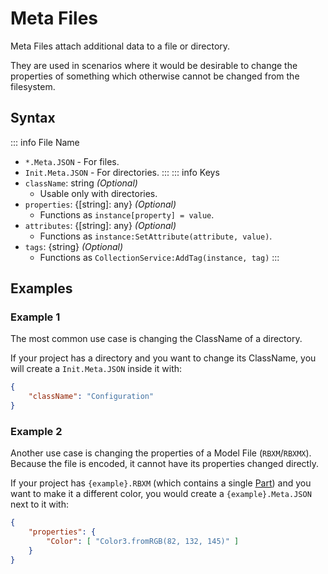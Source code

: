 # Meta Files

Meta Files attach additional data to a file or directory.

They are used in scenarios where it would be desirable to change the properties of something which otherwise cannot be changed from the filesystem.

## Syntax

::: info File Name
- `*.Meta.JSON` - For files.
- `Init.Meta.JSON` - For directories.
:::
::: info Keys
- `className`: string *(Optional)*
	- Usable only with directories.
- `properties`: {[string]: any} *(Optional)*
	- Functions as `instance[property] = value`.
- `attributes`: {[string]: any} *(Optional)*
	- Functions as `instance:SetAttribute(attribute, value)`.
- `tags`: {string} *(Optional)*
	- Functions as `CollectionService:AddTag(instance, tag)`
:::

## Examples

### Example 1

The most common use case is changing the ClassName of a directory.

If your project has a directory and you want to change its ClassName, you will create a `Init.Meta.JSON` inside it with:
```json
{
	"className": "Configuration"
}
```

### Example 2

Another use case is changing the properties of a Model File (`RBXM`/`RBXMX`). Because the file is encoded, it cannot have its properties changed directly.

If your project has `{example}.RBXM` (which contains a single [Part](https://create.roblox.com/docs/reference/engine/classes/Part)) and you want to make it a different color, you would create a `{example}.Meta.JSON` next to it with:
```json
{
	"properties": {
		"Color": [ "Color3.fromRGB(82, 132, 145)" ]
	}
}
```
